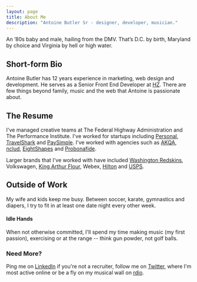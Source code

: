 ```yaml
---
layout: page
title: About Me
description: "Antoine Butler Sr - designer, developer, musician."
---
```


An ’80s baby and male, hailing from the DMV. That’s D.C. by birth, Maryland by choice and Virginia by hell or high water.

## Short-form Bio

Antoine Butler has 12 years experience in marketing, web design and development. He serves as a Senior Front End Developer at [HZ](http://hzdg.com). There are few things beyond family, music and the web that Antoine is passionate about.

## The Resume

I've managed creative teams at The Federal Highway Administration and The Performance Institute. I've worked for startups including [Personal](http://personal.com), [TravelShark](http://travelshark.com) and [PaySimple](http://paysimple.com). I've worked with agencies such as [AKQA](http://akqa.com), [nclud](http://nclud.com), [EightShapes](http://eightshapes.com) and [Probonafide](http://probonafide.com).

Larger brands that I've worked with have included [Washington Redskins](http://www.hzdg.com/work/redskins/), Volkswagen, [King Arthur Flour](http://www.hzdg.com/work/king-arthur), Webex, [Hilton](http://hzdg.tumblr.com/post/63650525553/hilton-hotels-resorts-hilton-hotels-resorts) and [USPS](http://usps.com).

## Outside of Work

My wife and kids keep me busy. Between soccer, karate, gymnastics and diapers, I try to fit in at least one date night every other week.

#### Idle Hands

When not otherwise committed, I'll spend my time making music (my first passion), exercising or at the range -- think gun powder, not golf balls.

### Need More?

Ping me on [LinkedIn](http://www.linkedin.com/in/aebsr) if you're not a recruiter, follow me on [Twitter](http://twitter.com/aebsr), where I'm most active online or be a fly on my musical wall on [rdio](http://www.rdio.com/people/aebsr/).
